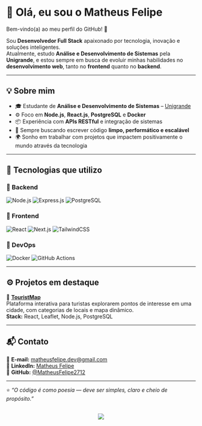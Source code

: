 # 👋 Olá, eu sou o Matheus Felipe

Bem-vindo(a) ao meu perfil do GitHub! 🚀  

Sou **Desenvolvedor Full Stack** apaixonado por tecnologia, inovação e soluções inteligentes.  
Atualmente, estudo **Análise e Desenvolvimento de Sistemas** pela **Unigrande**, e estou sempre em busca de evoluir minhas habilidades no **desenvolvimento web**, tanto no **frontend** quanto no **backend**.

---

## 💡 Sobre mim
- 🎓 Estudante de **Análise e Desenvolvimento de Sistemas** – [Unigrande](https://www.unigrande.edu.br/)
- ⚙️ Foco em **Node.js**, **React.js**, **PostgreSQL** e **Docker**
- 📦 Experiência com **APIs RESTful** e integração de sistemas
- 💭 Sempre buscando escrever código **limpo, performático e escalável**
- 🌍 Sonho em trabalhar com projetos que impactem positivamente o mundo através da tecnologia

---

## 🧠 Tecnologias que utilizo

### 🚀 Backend
![Node.js](https://img.shields.io/badge/Node.js-43853D?style=for-the-badge&logo=node.js&logoColor=white)
![Express.js](https://img.shields.io/badge/Express.js-000000?style=for-the-badge&logo=express&logoColor=white)
![PostgreSQL](https://img.shields.io/badge/PostgreSQL-336791?style=for-the-badge&logo=postgresql&logoColor=white)

### 🎨 Frontend
![React](https://img.shields.io/badge/React-61DBFB?style=for-the-badge&logo=react&logoColor=white)
![Next.js](https://img.shields.io/badge/Next.js-000000?style=for-the-badge&logo=nextdotjs&logoColor=white)
![TailwindCSS](https://img.shields.io/badge/TailwindCSS-38BDF8?style=for-the-badge&logo=tailwindcss&logoColor=white)

### 🐳 DevOps
![Docker](https://img.shields.io/badge/Docker-2496ED?style=for-the-badge&logo=docker&logoColor=white)
![GitHub Actions](https://img.shields.io/badge/GitHub%20Actions-2088FF?style=for-the-badge&logo=github-actions&logoColor=white)

---

## ⚙️ Projetos em destaque

🔹 [**TouristMap**](https://github.com/MatheusFelipe2712/TouristMap)  
Plataforma interativa para turistas explorarem pontos de interesse em uma cidade, com categorias de locais e mapa dinâmico.  
**Stack:** React, Leaflet, Node.js, PostgreSQL

---

## 📬 Contato

📧 **E-mail:** matheusfelipe.dev@gmail.com  
💼 **LinkedIn:** [Matheus Felipe](https://www.linkedin.com/in/)  
🐙 **GitHub:** [@MatheusFelipe2712](https://github.com/MatheusFelipe2712)

---

⭐ _“O código é como poesia — deve ser simples, claro e cheio de propósito.”_  

<div align="center">
  
</div>

    
  <div style="display: inline_block" align="center"><br>
     <img src="https://skillicons.dev/icons?i=nodejs,react,docker,postgresql" />
  

</div>



